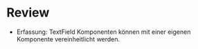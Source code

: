 # Review

* Erfassung: TextField Komponenten können mit einer eigenen Komponente vereinheitlicht werden. 
